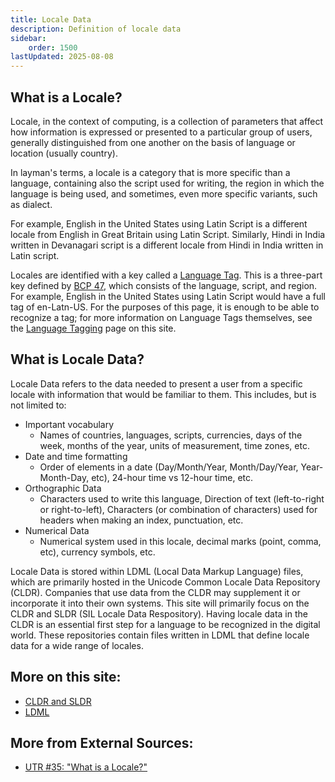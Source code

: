 ```yaml
---
title: Locale Data
description: Definition of locale data
sidebar:
    order: 1500
lastUpdated: 2025-08-08
---
```


## What is a Locale?

Locale, in the context of computing, is a collection of parameters that affect how information is expressed or presented to a particular group of users, generally distinguished from one another on the basis of language or location (usually country). 

In layman's terms, a locale is a category that is more specific than a language, containing also the script used for writing, the region in which the language is being used, and sometimes, even more specific variants, such as dialect. 

For example, English in the United States using Latin Script is a different locale from English in Great Britain using Latin Script. Similarly, Hindi in India written in Devanagari script is a different locale from Hindi in India written in Latin script. 

Locales are identified with a key called a [Language Tag][langtag]. This is a three-part key defined by [BCP 47][bcp47], which consists of the language, script, and region. For example, English in the United States using Latin Script would have a full tag of en-Latn-US. For the purposes of this page, it is enough to be able to recognize a tag; for more information on Language Tags themselves, see the [Language Tagging][langtag] page on this site.

## What is Locale Data?

Locale Data refers to the data needed to present a user from a specific locale with information that would be familiar to them. This includes, but is not limited to:
- Important vocabulary 
  - Names of countries, languages, scripts, currencies, days of the week, months of the year, units of measurement, time zones, etc.
- Date and time formatting 
  - Order of elements in a date (Day/Month/Year, Month/Day/Year, Year-Month-Day, etc), 24-hour time vs 12-hour time, etc. 
- Orthographic Data
  - Characters used to write this language, Direction of text (left-to-right or right-to-left), Characters (or combination of characters) used for headers when making an index, punctuation, etc.
- Numerical Data
  - Numerical system used in this locale, decimal marks (point, comma, etc), currency symbols, etc. 

Locale Data is stored within LDML (Local Data Markup Language) files, which are primarily hosted in the Unicode Common Locale Data Repository (CLDR). Companies that use data from the CLDR may supplement it or incorporate it into their own systems. This site will primarily focus on the CLDR and SLDR (SIL Locale Data Respository). Having locale data in the CLDR is an essential first step for a language to be recognized in the digital world. These repositories contain files written in LDML that define locale data for a wide range of locales. 

## More on this site: 

- [CLDR and SLDR][cldr-and-sldr]
- [LDML][ldml]

## More from External Sources:

- [UTR #35: "What is a Locale?"][uni-utr35-localedef]

[bcp47]: https://www.rfc-editor.org/rfc/bcp/bcp47.txt
[cldr-and-sldr]: /topics/writingsystems/cldr-and-sldr
[langtag]: /topics/writingsystems/language-tagging
[ldml]: /topics/writingsystems/ldml
[uni-utr35-localedef]: https://unicode.org/reports/tr35/#Locale
